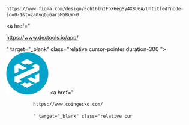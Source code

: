     https://www.figma.com/design/Ech16lhIFbX6egSy4X8UGA/Untitled?node-id=0-1&t=za0ygGu6ar5M5RuW-0

  <a href="

  https://www.dextools.io/app/

  " 
  target="_blank" class="relative cursor-pointer duration-300 ">
                <img src="./assets/images/dex.svg" alt="" class="w-[40px] md:w-[50px] h-[40px] md:h-[50px] object-contain">
              </a>
              <a href="
              
              https://www.coingecko.com/
              
              " target="_blank" class="relative cur